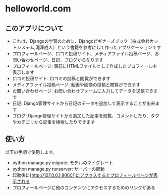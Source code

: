 # helloworld.com
## このアプリについて
- これは、Djangoの学習のために、Djangoビギナーズブック（株式会社カットシステム,滝澤成人）という書籍を参考にして作ったアプリケーションです
- プロフィールページ、口コミ投稿サイト、メディアファイル投稿ページ、お問い合わせページ、日記、ブログからなります
- プロフィールページ: 事前にHTMLファイルとして作成したプロフィールを表示します
- 口コミ投稿サイト: 口コミの投稿と閲覧ができます
- メディアファイル投稿ページ: 動画や画像の投稿と閲覧ができます
- お問い合わせページ: お問い合わせフォームに入力してデータを送信できます
- 日記: Django管理サイトから日記のデータを追加して表示することが出来ます
- ブログ: Django管理サイトから追加した記事を閲覧、コメントしたり、タグやカテゴリから記事を検索したりできます

## 使い方
以下の手順で使用します。
- python manage.py migrate: モデルのマイグレート
- python manage.py runserver: サーバーの起動
- 起動後に[http://127.0.0.1:8000/]にアクセスするとプロフィールページが表示される
- プロフィールページに他のコンテンツにアクセスするためのリンクがある
